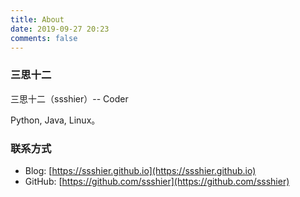 ```yaml
---
title: About
date: 2019-09-27 20:23
comments: false
---
```


### 三思十二

三思十二（ssshier）-- Coder

Python, Java, Linux。

### 联系方式

* Blog: [https://ssshier.github.io](https://ssshier.github.io)
* GitHub: [https://github.com/ssshier](https://github.com/ssshier)
